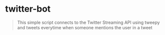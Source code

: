 # twitter-bot

> This simple script connects to the Twitter Streaming API using tweepy and
> tweets everytime when someone mentions the user in a tweet
